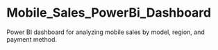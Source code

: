 # Mobile_Sales_PowerBi_Dashboard
Power BI dashboard for analyzing mobile sales by model, region, and payment method.
